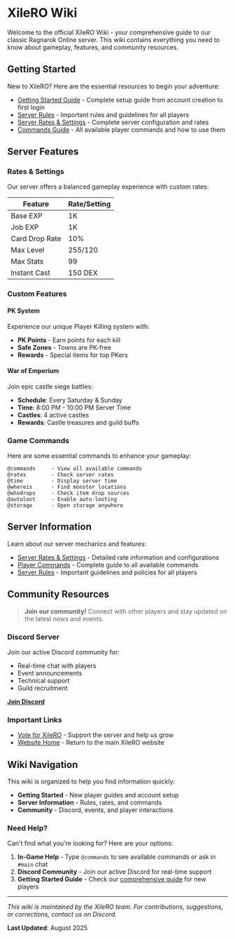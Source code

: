 # XileRO Wiki

Welcome to the official XileRO Wiki - your comprehensive guide to our classic Ragnarok Online server. This wiki contains everything you need to know about gameplay, features, and community resources.

## Getting Started

New to XileRO? Here are the essential resources to begin your adventure:

- [Getting Started Guide](/wiki/getting-started) - Complete setup guide from account creation to first login
- [Server Rules](/wiki/server-info/rules) - Important rules and guidelines for all players
- [Server Rates & Settings](/wiki/server-info/rates) - Complete server configuration and rates
- [Commands Guide](/wiki/server-info/commands) - All available player commands and how to use them

## Server Features

### Rates & Settings
Our server offers a balanced gameplay experience with custom rates:

| Feature | Rate/Setting |
|---------|-------------|
| Base EXP | 1K |
| Job EXP | 1K |
| Card Drop Rate | 10% |
| Max Level | 255/120 |
| Max Stats | 99 |
| Instant Cast | 150 DEX |

### Custom Features

#### PK System
Experience our unique Player Killing system with:
- **PK Points** - Earn points for each kill
- **Safe Zones** - Towns are PK-free
- **Rewards** - Special items for top PKers

#### War of Emperium
Join epic castle siege battles:
- **Schedule**: Every Saturday & Sunday
- **Time**: 8:00 PM - 10:00 PM Server Time
- **Castles**: 4 active castles
- **Rewards**: Castle treasures and guild buffs

### Game Commands

Here are some essential commands to enhance your gameplay:

```
@commands     - View all available commands
@rates        - Check server rates
@time         - Display server time
@whereis      - Find monster locations
@whodrops     - Check item drop sources
@autoloot     - Enable auto-looting
@storage      - Open storage anywhere
```

## Server Information

Learn about our server mechanics and features:

- [Server Rates & Settings](/wiki/server-info/rates) - Detailed rate information and configurations
- [Player Commands](/wiki/server-info/commands) - Complete guide to all available commands
- [Server Rules](/wiki/server-info/rules) - Important guidelines and policies for all players

## Community Resources

> **Join our community!** Connect with other players and stay updated on the latest news and events.

### Discord Server
Join our active Discord community for:
- Real-time chat with players
- Event announcements
- Technical support
- Guild recruitment

**[Join Discord](https://discord.gg/hp7CS6k)**

### Important Links
- [Vote for XileRO](https://xilero.net/vote) - Support the server and help us grow
- [Website Home](/) - Return to the main XileRO website

## Wiki Navigation

This wiki is organized to help you find information quickly:

- **Getting Started** - New player guides and account setup
- **Server Information** - Rules, rates, and commands
- **Community** - Discord, events, and player interactions

### Need Help?

Can't find what you're looking for? Here are your options:

1. **In-Game Help** - Type `@commands` to see available commands or ask in `#main` chat
2. **Discord Community** - Join our active Discord for real-time support
3. **Getting Started Guide** - Check our [comprehensive guide](/wiki/getting-started) for new players

---

*This wiki is maintained by the XileRO team. For contributions, suggestions, or corrections, contact us on Discord.*

**Last Updated**: August 2025